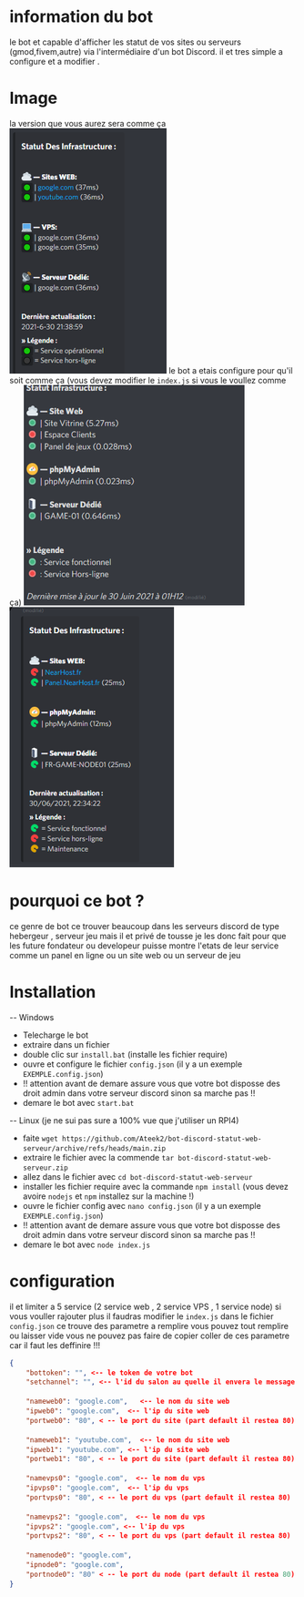# information du bot
le bot et capable d'afficher les statut de vos sites ou serveurs (gmod,fivem,autre) via l'intermédiaire d'un bot Discord.
il et tres simple a configure et a modifier . 
# Image
la version que vous aurez sera comme ça 
![](https://github.com/Ateek2/bot-discord-statut-web-serveur/blob/main/image/photo.PNG)
le bot a etais configure pour qu'il soit comme ça (vous devez modifier le ``index.js`` si vous le voullez comme ça)
![](https://github.com/Ateek2/bot-discord-statut-web-serveur/blob/main/image/top%201.PNG)
![](https://github.com/Ateek2/bot-discord-statut-web-serveur/blob/main/image/top%202.PNG)
# pourquoi ce bot ?
ce genre de bot ce trouver beaucoup dans les serveurs discord de type hebergeur , serveur jeu 
mais il et privé de tousse je les donc fait pour que les future fondateur ou developeur puisse montre l'etats de leur service comme un panel en ligne ou un site web ou un serveur de jeu
# Installation  
-- Windows 
 - Telecharge le bot 
 - extraire dans un fichier  
 - double clic sur ``install.bat`` (installe les fichier require)
 - ouvre et configure le fichier ``config.json`` (il y a un exemple ``EXEMPLE.config.json``)
 - !! attention avant de demare assure vous que votre bot disposse des droit admin dans votre serveur discord sinon sa marche pas !!
 - demare le bot avec ``start.bat``

-- Linux (je ne sui pas sure a 100% vue que j'utiliser un RPI4)
 - faite ``wget https://github.com/Ateek2/bot-discord-statut-web-serveur/archive/refs/heads/main.zip``
 - extraire le fichier avec la commende ``tar bot-discord-statut-web-serveur.zip``
 - allez dans le fichier avec ``cd bot-discord-statut-web-serveur``
 - installer les fichier require avec la commande ``npm install`` (vous devez avoire ``nodejs`` et ``npm`` installez sur la machine !)
 - ouvre le fichier config avec ``nano config.json`` (il y a un exemple ``EXEMPLE.config.json``)
 - !! attention avant de demare assure vous que votre bot disposse des droit admin dans votre serveur discord sinon sa marche pas !!
 - demare le bot avec ``node index.js``
# configuration 
il et limiter a 5 service (2 service web , 2 service VPS , 1 service node) si vous vouller rajouter plus il faudras modifier le ``index.js``
dans le fichier ``config.json`` ce trouve des parametre a remplire vous pouvez tout remplire ou laisser vide 
vous ne pouvez pas faire de copier coller de ces parametre  car il faut les deffinire !!! 
```json
{
    "bottoken": "", <-- le token de votre bot
    "setchannel": "", <-- l'id du salon au quelle il envera le message

    "nameweb0": "google.com",   <-- le nom du site web
    "ipweb0": "google.com",  <-- l'ip du site web
    "portweb0": "80", < -- le port du site (part default il restea 80)

    "nameweb1": "youtube.com",  <-- le nom du site web
    "ipweb1": "youtube.com", <-- l'ip du site web
    "portweb1": "80", < -- le port du site (part default il restea 80)

    "namevps0": "google.com",  <-- le nom du vps
    "ipvps0": "google.com",  <-- l'ip du vps
    "portvps0": "80", < -- le port du vps (part default il restea 80)

    "namevps2": "google.com",  <-- le nom du vps
    "ipvps2": "google.com", <-- l'ip du vps
    "portvps2": "80", < -- le port du vps (part default il restea 80)

    "namenode0": "google.com",  
    "ipnode0": "google.com",
    "portnode0": "80" < -- le port du node (part default il restea 80)
}
```